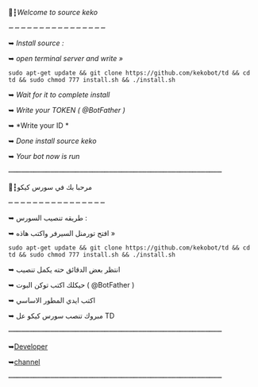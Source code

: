 🔰┇*Welcome to source keko*

*┉ ┉ ┉ ┉ ┉ ┉ ┉ ┉ ┉ ┉ ┉ ┉ ┉ ┉ ┉ ┉*

➥   *Install source :*

➥   *open terminal server and write »*

 `sudo apt-get update && git clone https://github.com/kekobot/td && cd td && sudo chmod 777 install.sh && ./install.sh` 


➥  *Wait for it to complete install*

➥  *Write your TOKEN ( @BotFather )*

➥  *Write your ID *


➥  *Done install source keko*

➥  *Your bot now is run*

┉┉┉┉┉┉┉┉┉┉┉┉┉┉┉┉┉┉┉┉┉┉┉┉┉┉┉┉┉┉┉┉┉┉┉┉┉┉┉┉┉┉┉┉┉┉┉┉┉┉┉

🔰┇مرحبا بك في سورس كيكو 

┉ ┉ ┉ ┉ ┉ ┉ ┉ ┉ ┉ ┉ ┉ ┉ ┉ ┉ ┉ ┉ 


➥   طريقه تنصيب السورس :

➥   افتح تورمنل السيرفر واكتب هاذه »

 `sudo apt-get update && git clone https://github.com/kekobot/td && cd td && sudo chmod 777 install.sh && ./install.sh` 


➥  انتظر بعض الدقائق حته يكمل تنصيب 

➥  حيكلك اكتب توكن البوت ( @BotFather )

➥  اكتب ايدي المطور الاساسي 


➥  مبروك تنصب سورس كيكو عل TD

┉┉┉┉┉┉┉┉┉┉┉┉┉┉┉┉┉┉┉┉┉┉┉┉┉┉┉┉┉┉┉┉┉┉┉┉┉┉┉┉┉┉┉┉┉┉┉┉┉┉┉


➥[Developer](t.me/ikeko)

➥[channel](t.me/botlua)


┉┉┉┉┉┉┉┉┉┉┉┉┉┉┉┉┉┉┉┉┉┉┉┉┉┉┉┉┉┉┉┉┉┉┉┉┉┉┉┉┉┉┉┉┉┉┉┉┉┉┉


